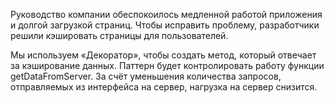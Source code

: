 Руководство компании обеспокоилось медленной работой приложения и долгой загрузкой страниц. Чтобы исправить проблему, разработчики решили кэшировать страницы для пользователей.

Мы используем «Декоратор», чтобы создать метод, который отвечает за кэширование данных. Паттерн будет контролировать работу функции getDataFromServer. За счёт уменьшения количества запросов, отправляемых из интерфейса на сервер, нагрузка на сервер снизится.